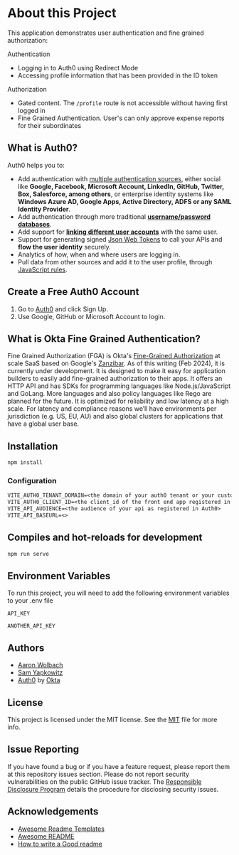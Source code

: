 # About this Project

This application demonstrates user authentication and fine grained authorization:

Authentication
- Logging in to Auth0 using Redirect Mode
- Accessing profile information that has been provided in the ID token

Authorization
- Gated content. The `/profile` route is not accessible without having first logged in
- Fine Grained Authentication. User's can only approve expense reports for their subordinates


## What is Auth0?

Auth0 helps you to:

- Add authentication with [multiple authentication sources](https://docs.auth0.com/identityproviders), either social like **Google, Facebook, Microsoft Account, LinkedIn, GitHub, Twitter, Box, Salesforce, among others**, or enterprise identity systems like **Windows Azure AD, Google Apps, Active Directory, ADFS or any SAML Identity Provider**.
- Add authentication through more traditional **[username/password databases](https://docs.auth0.com/mysql-connection-tutorial)**.
- Add support for **[linking different user accounts](https://docs.auth0.com/link-accounts)** with the same user.
- Support for generating signed [Json Web Tokens](https://docs.auth0.com/jwt) to call your APIs and **flow the user identity** securely.
- Analytics of how, when and where users are logging in.
- Pull data from other sources and add it to the user profile, through [JavaScript rules](https://docs.auth0.com/rules).

## Create a Free Auth0 Account

1.  Go to [Auth0](https://auth0.com/signup) and click Sign Up.
2.  Use Google, GitHub or Microsoft Account to login.

## What is Okta Fine Grained Authentication?

Fine Grained Authorization (FGA) is Okta's [Fine-Grained Authorization](https://docs.fga.dev/intro/authorization-and-okta-fga#what-is-fine-grained-authorization-fga) at scale SaaS based on Google's [Zanzibar](https://docs.fga.dev/intro/authorization-and-okta-fga#what-is-zanzibar). As of this writing (Feb 2024), it is currently under development. It is designed to make it easy for application builders to easily add fine-grained authorization to their apps. It offers an HTTP API and has SDKs for programming languages like Node.js/JavaScript and GoLang. More languages and also policy languages like Rego are planned for the future. It is optimized for reliability and low latency at a high scale. For latency and compliance reasons we’ll have environments per jurisdiction (e.g. US, EU, AU) and also global clusters for applications that have a global user base.
## Installation

```bash
npm install
```

### Configuration

```txt
VITE_AUTH0_TENANT_DOMAIN=<the domain of your auth0 tenant or your custom domain if there is one>
VITE_AUTH0_CLIENT_ID=<the client_id of the front end app registered in Auth0>
VITE_API_AUDIENCE=<the audience of your api as registered in Auth0>
VITE_API_BASEURL=<>
```

## Compiles and hot-reloads for development

```bash
npm run serve
```
## Environment Variables

To run this project, you will need to add the following environment variables to your .env file

`API_KEY`

`ANOTHER_API_KEY`


## Authors

- [Aaron Wolbach](https://github.com/WolbachAuth0)
- [Sam Yapkowitz](https://github.com/samyap4)
- [Auth0](https://auth0.com) by [Okta](https://www.okta.com/)


## License

This project is licensed under the MIT license. See the [MIT](https://choosealicense.com/licenses/mit/) file for more info.

## Issue Reporting

If you have found a bug or if you have a feature request, please report them at this repository issues section. Please do not report security vulnerabilities on the public GitHub issue tracker. The [Responsible Disclosure Program](https://auth0.com/whitehat) details the procedure for disclosing security issues.



## Acknowledgements

 - [Awesome Readme Templates](https://awesomeopensource.com/project/elangosundar/awesome-README-templates)
 - [Awesome README](https://github.com/matiassingers/awesome-readme)
 - [How to write a Good readme](https://bulldogjob.com/news/449-how-to-write-a-good-readme-for-your-github-project)

